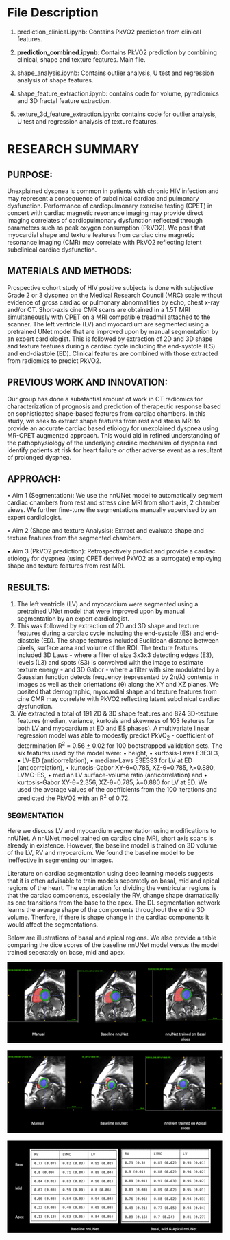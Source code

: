 # File Description

1. prediction\_clinical.ipynb: Contains PkVO2 prediction from clinical features.

2. **prediction\_combined.ipynb**: Contains PkVO2 prediction by combining clinical, shape and texture features. Main file.

3. shape\_analysis.ipynb: Contains outlier analysis, U test and regression analysis of shape features.

4. shape\_feature\_extraction.ipynb: contains code for volume, pyradiomics and 3D fractal feature extraction.

5. texture\_3d\_feature\_extraction.ipynb: contains code for outlier analysis, U test and regression analysis of texture features. 

# RESEARCH SUMMARY

## PURPOSE: 
Unexplained dyspnea is common in patients with chronic HIV infection and may represent a consequence of subclinical cardiac and pulmonary dysfunction. Performance of cardiopulmonary exercise testing (CPET) in concert with cardiac magnetic resonance imaging may provide direct imaging correlates of cardiopulmonary dysfunction reflected through parameters such as peak oxygen consumption (PkVO2). We posit that myocardial shape and texture features from cardiac cine magnetic resonance imaging (CMR) may correlate with PkVO2 reflecting latent subclinical cardiac dysfunction.

## MATERIALS AND METHODS: 
Prospective cohort study of HIV positive subjects is done with subjective Grade 2 or 3 dyspnea on the Medical Research Council (MRC) scale without evidence of gross cardiac or pulmonary abnormalities by echo, chest x-ray and/or CT. Short-axis cine CMR scans are obtained in a 1.5T MRI simultaneously with CPET on a MRI compatible treadmill attached to the scanner. The left ventricle (LV) and myocardium are segmented using a pretrained UNet model that are improved upon by manual segmentation by an expert cardiologist. This is followed by extraction of 2D and 3D shape and texture features during a cardiac cycle including the end-systole (ES) and end-diastole (ED). Clinical features are combined with those extracted from radiomics to predict PkVO2.

## PREVIOUS WORK AND INNOVATION: 
Our group has done a substantial amount of work in CT radiomics for characterization of prognosis and prediction of therapeutic response based on sophisticated shape-based features from cardiac chambers. In this study, we seek to extract shape features from rest and stress MRI to provide an accurate cardiac based etiology for unexplained dyspnea using MR-CPET augmented approach. This would aid in refined understanding of the pathophysiology of the underlying cardiac mechanism of dyspnea and identify patients at risk for heart failure or other adverse event as a resultant of prolonged dyspnea.

## APPROACH: 
• Aim 1 (Segmentation): We use the nnUNet model to automatically segment cardiac chambers from rest and stress cine MRI from short axis, 2 chamber views. We further fine-tune the segmentations manually supervised by an expert cardiologist.

• Aim 2 (Shape and texture Analysis): Extract and evaluate shape and texture features from the segmented chambers.

• Aim 3 (PkVO2 prediction): Retrospectively predict and provide a cardiac etiology for dyspnea (using CPET derived PkVO2 as a surrogate) employing shape and texture features from rest MRI. 

## RESULTS:
1. The left ventricle (LV) and myocardium were segmented using a pretrained UNet model that were improved upon by manual segmentation by an expert cardiologist. 
2. This was followed by extraction of 2D and 3D shape and texture features during a cardiac cycle including the end-systole (ES) and end-diastole (ED). The shape features included Euclidean distance between pixels, surface area and volume of the ROI. The texture features included 3D Laws - where a filter of size 3x3x3 detecting edges (E3), levels (L3) and spots (S3) is convolved with the image to estimate texture energy - and 3D Gabor - where a filter with size modulated by a Gaussian function detects frequency (represented by 2π/λ) contents in images as well as their orientations (θ) along the XY and XZ planes. We posited that demographic, myocardial shape and texture features from cine CMR may correlate with PkVO2 reflecting latent subclinical cardiac dysfunction. 
3. We extracted a total of 191 2D & 3D shape features and 824 3D-texture features (median, variance, kurtosis and skewness of 103 features for both LV and myocardium at ED and ES phases). A multivariate linear regression model was able to modestly predict PkVO<sub>2</sub> - coefficient of determination R<sup>2</sup> = 0.56 <ins>+</ins> 0.02 for 100 bootstrapped validation sets. The six features used by the model were: 
• height, 
• kurtosis-Laws E3E3L3, 
• LV-ED (anticorrelation), 
• median-Laws E3E3S3 for LV at ED (anticorrelation), 
• kurtosis-Gabor XY-θ=0.785, XZ-θ=0.785, λ=0.880, LVMC-ES, 
• median LV surface-volume ratio (anticorrelation) and 
• kurtosis-Gabor XY-θ=2.356, XZ-θ=0.785, λ=0.880 for LV at ED. 
We used the average values of the coefficients from the 100 iterations and predicted the PkVO2 with an R<sup>2</sup> of 0.72.

### SEGMENTATION

Here we discuss LV and myocardium segmentation using modifications to nnUNet. A nnUNet model trained on cardiac cine MRI, short axis scans is already in existence. However, the baseline model is trained on 3D volume of the LV, RV and myocardium. We found the baseline model to be ineffective in segmenting our images. 

Literature on cardiac segmentation using deep learning models suggests that it is often advisable to train models seperately on basal, mid and apical regions of the heart. The explanation for dividing the ventricular regions is that the cardiac components, especially the RV, change shape dramatically as one transitions from the base to the apex. The DL segmentation network learns the average shape of the components throughout the entire 3D volume. Therfore, if there is shape change in the cardiac components it would affect the segmentations. 

Below are illustrations of basal and apical regions. We also provide a table comparing the dice scores of the baseline nnUNet model versus the model trained seperately on base, mid and apex.
 
![Basal slice](https://github.com/burning-river/unexplained_dyspnea/blob/main/figures/basal_segmentation.png)
   
![Apical Slice](https://github.com/burning-river/unexplained_dyspnea/blob/main/figures/apical_segmentation.png)

![Dice scores](https://github.com/burning-river/unexplained_dyspnea/blob/main/figures/dice%20scores.png)
